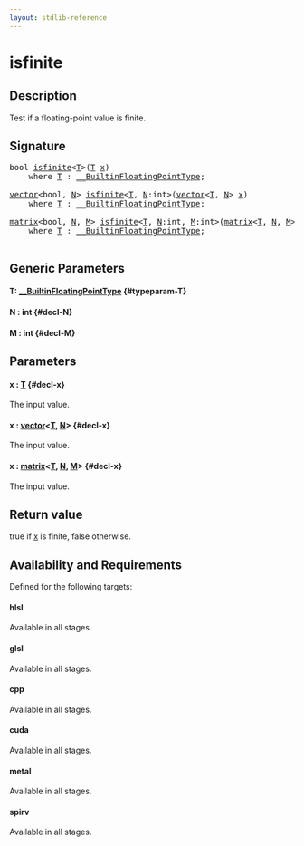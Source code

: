 ```yaml
---
layout: stdlib-reference
---
```


# isfinite

## Description

Test if a floating-point value is finite.



## Signature 

<pre>
<span class="code_keyword">bool</span> <a href="/stdlib-reference/global-decls/isfinite">isfinite</a>&lt;<a href="/stdlib-reference/global-decls/isfinite#typeparam-T" class="code_type">T</a>&gt;(<a href="/stdlib-reference/global-decls/isfinite#typeparam-T" class="code_type">T</a> <a href="/stdlib-reference/global-decls/isfinite#decl-x" class="code_param">x</a>)
    <span class='code_keyword'>where</span> <a href="/stdlib-reference/global-decls/isfinite#typeparam-T" class="code_type">T</a> : <a href="/stdlib-reference/interfaces/0_builtinfloatingpointtype-029hm/index" class="code_type">__BuiltinFloatingPointType</a>;

<a href="/stdlib-reference/types/vector/index" class="code_type">vector</a>&lt;<span class="code_keyword">bool</span>, <a href="/stdlib-reference/global-decls/isfinite#decl-N" class="code_var">N</a>&gt; <a href="/stdlib-reference/global-decls/isfinite">isfinite</a>&lt;<a href="/stdlib-reference/global-decls/isfinite#typeparam-T" class="code_type">T</a>, <a href="/stdlib-reference/global-decls/isfinite#decl-N" class="code_var">N</a>:<span class="code_keyword">int</span>&gt;(<a href="/stdlib-reference/types/vector/index" class="code_type">vector</a>&lt;<a href="/stdlib-reference/global-decls/isfinite#typeparam-T" class="code_type">T</a>, <a href="/stdlib-reference/global-decls/isfinite#decl-N" class="code_var">N</a>&gt; <a href="/stdlib-reference/global-decls/isfinite#decl-x" class="code_param">x</a>)
    <span class='code_keyword'>where</span> <a href="/stdlib-reference/global-decls/isfinite#typeparam-T" class="code_type">T</a> : <a href="/stdlib-reference/interfaces/0_builtinfloatingpointtype-029hm/index" class="code_type">__BuiltinFloatingPointType</a>;

<a href="/stdlib-reference/types/matrix/index" class="code_type">matrix</a>&lt;<span class="code_keyword">bool</span>, <a href="/stdlib-reference/global-decls/isfinite#decl-N" class="code_var">N</a>, <a href="/stdlib-reference/global-decls/isfinite#decl-M" class="code_var">M</a>&gt; <a href="/stdlib-reference/global-decls/isfinite">isfinite</a>&lt;<a href="/stdlib-reference/global-decls/isfinite#typeparam-T" class="code_type">T</a>, <a href="/stdlib-reference/global-decls/isfinite#decl-N" class="code_var">N</a>:<span class="code_keyword">int</span>, <a href="/stdlib-reference/global-decls/isfinite#decl-M" class="code_var">M</a>:<span class="code_keyword">int</span>&gt;(<a href="/stdlib-reference/types/matrix/index" class="code_type">matrix</a>&lt;<a href="/stdlib-reference/global-decls/isfinite#typeparam-T" class="code_type">T</a>, <a href="/stdlib-reference/global-decls/isfinite#decl-N" class="code_var">N</a>, <a href="/stdlib-reference/global-decls/isfinite#decl-M" class="code_var">M</a>&gt; <a href="/stdlib-reference/global-decls/isfinite#decl-x" class="code_param">x</a>)
    <span class='code_keyword'>where</span> <a href="/stdlib-reference/global-decls/isfinite#typeparam-T" class="code_type">T</a> : <a href="/stdlib-reference/interfaces/0_builtinfloatingpointtype-029hm/index" class="code_type">__BuiltinFloatingPointType</a>;

</pre>

## Generic Parameters

#### T: [\_\_BuiltinFloatingPointType](/stdlib-reference/interfaces/0_builtinfloatingpointtype-029hm/index) {#typeparam-T}
#### N  : int {#decl-N}
#### M  : int {#decl-M}

## Parameters

#### x  : [T](/stdlib-reference/global-decls/isfinite#typeparam-T) {#decl-x}
The input value.

#### x  : [vector](/stdlib-reference/types/vector/index)\<[T](/stdlib-reference/types/vector/index#typeparam-T), [N](/stdlib-reference/types/vector/index#decl-N)\> {#decl-x}
The input value.

#### x  : [matrix](/stdlib-reference/types/matrix/index)\<[T](/stdlib-reference/types/matrix/t-0), [N](/stdlib-reference/types/matrix/index#decl-N), [M](/stdlib-reference/types/matrix/index#decl-M)\> {#decl-x}
The input value.


## Return value
<span class='code'>true</span> if <span class='code'><a href="/stdlib-reference/global-decls/isfinite#decl-x" class="code_param">x</a></span> is finite, <span class='code'>false</span> otherwise.


## Availability and Requirements

Defined for the following targets:

#### hlsl
Available in all stages.

#### glsl
Available in all stages.

#### cpp
Available in all stages.

#### cuda
Available in all stages.

#### metal
Available in all stages.

#### spirv
Available in all stages.



